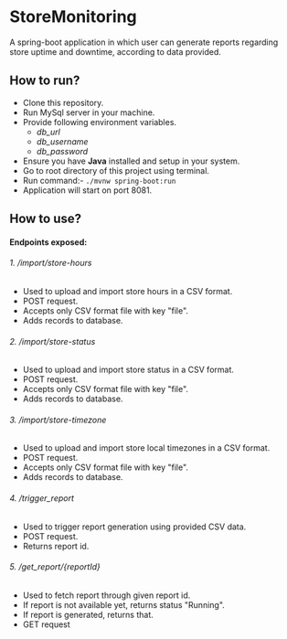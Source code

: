 # StoreMonitoring
A spring-boot application in which user can generate reports regarding store uptime and downtime, according to data provided.

## How to run?
* Clone this repository.
* Run MySql server in your machine.
* Provide following environment variables.
  * _db_url_
  * _db_username_
  * _db_password_
* Ensure you have **Java** installed and setup in your system.
* Go to root directory of this project using terminal.
* Run command:- `./mvnw spring-boot:run`
* Application will start on port 8081.


## How to use?

#### Endpoints exposed:
###### 1. /import/store-hours
* Used to upload and import store hours in a CSV format.
* POST request.
* Accepts only CSV format file with key "file".
* Adds records to database.


###### 2. /import/store-status
* Used to upload and import store status in a CSV format.
* POST request.
* Accepts only CSV format file with key "file".
* Adds records to database.


###### 3. /import/store-timezone
* Used to upload and import store local timezones in a CSV format.
* POST request.
* Accepts only CSV format file with key "file".
* Adds records to database.


###### 4. /trigger_report
* Used to trigger report generation using provided CSV data.
* POST request.
* Returns report id.


###### 5. /get_report/{reportId}
* Used to fetch report through given report id.
* If report is not available yet, returns status "Running".
* If report is generated, returns that.
* GET request




